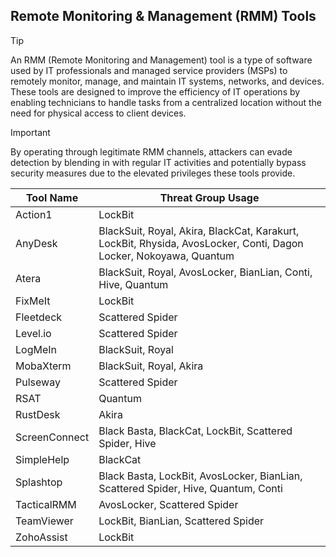 ## Remote Monitoring & Management (RMM) Tools

> [!TIP]
> An RMM (Remote Monitoring and Management) tool is a type of software used by IT professionals and managed service providers (MSPs) to remotely monitor, manage, and maintain IT systems, networks, and devices. These tools are designed to improve the efficiency of IT operations by enabling technicians to handle tasks from a centralized location without the need for physical access to client devices. 

> [!IMPORTANT]
> By operating through legitimate RMM channels, attackers can evade detection by blending in with regular IT activities and potentially bypass security measures due to the elevated privileges these tools provide.

| Tool Name | Threat Group Usage |
|---|---|
| Action1 | LockBit |
| AnyDesk | BlackSuit, Royal, Akira, BlackCat, Karakurt, LockBit, Rhysida, AvosLocker, Conti, Dagon Locker, Nokoyawa, Quantum |
| Atera | BlackSuit, Royal, AvosLocker, BianLian, Conti, Hive, Quantum |
| FixMeIt | LockBit |
| Fleetdeck | Scattered Spider |
| Level.io | Scattered Spider |
| LogMeIn | BlackSuit, Royal |
| MobaXterm | BlackSuit, Royal, Akira |
| Pulseway | Scattered Spider |
| RSAT | Quantum |
| RustDesk | Akira |
| ScreenConnect | Black Basta, BlackCat, LockBit, Scattered Spider, Hive |
| SimpleHelp | BlackCat |
| Splashtop | Black Basta, LockBit, AvosLocker, BianLian, Scattered Spider, Hive, Quantum, Conti |
| TacticalRMM | AvosLocker, Scattered Spider |
| TeamViewer | LockBit, BianLian, Scattered Spider |
| ZohoAssist | LockBit |
